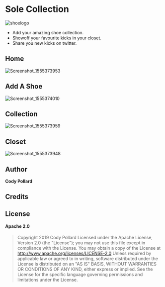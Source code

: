 


# Sole Collection
![shoelogo](https://user-images.githubusercontent.com/43574233/56173681-a6e49780-5fbc-11e9-8318-43c6abee7408.png)
- Add your amazing shoe collection. 
- Showoff your favourite kicks in your closet. 
- Share you new kicks on twitter.

## Home
![Screenshot_1555373953](https://user-images.githubusercontent.com/43574233/56173809-53bf1480-5fbd-11e9-857d-8cf38456d521.png)

## Add A Shoe
![Screenshot_1555374010](https://user-images.githubusercontent.com/43574233/56173803-4efa6080-5fbd-11e9-8eb1-7400b2974ad7.png)

## Collection
![Screenshot_1555373959](https://user-images.githubusercontent.com/43574233/56173811-54f04180-5fbd-11e9-9cf1-e7014d554075.png)

## Closet
![Screenshot_1555373948](https://user-images.githubusercontent.com/43574233/56173801-4dc93380-5fbd-11e9-9e43-c50070816b56.png)

## Author
**Cody Pollard**

## Credits

## License
#### Apache 2.0
> Copyright 2019 Cody Pollard 
Licensed under the Apache License, Version 2.0 (the \"License\"); you may not use this file except in compliance with the License. You may obtain a copy of the License at      http://www.apache.org/licenses/LICENSE-2.0  Unless required by applicable law or agreed to in writing, software distributed under the License is distributed on an \"AS IS\" BASIS, WITHOUT WARRANTIES OR CONDITIONS OF ANY KIND, either express or implied. See the License for the specific language governing permissions and limitations under the License.
